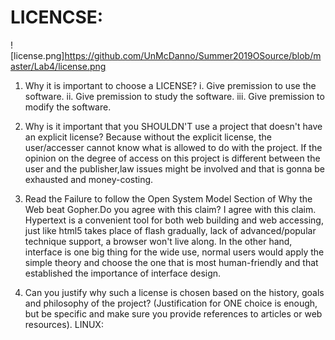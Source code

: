 LICENCSE:
=========
![license.png]<https://github.com/UnMcDanno/Summer2019OSource/blob/master/Lab4/license.png>

1) Why it is important to choose a LICENSE?
  i. Give premission to use the software.
  ii. Give premission to study the software.
  iii. Give premission to modify the software.
  
2) Why is it important that you SHOULDN'T use a project that doesn't have an explicit license?
  Because without the explicit license, the user/accesser cannot know what is allowed to do with the project. If the opinion on the degree of access on this project is different between the user and the publisher,law issues might be involved and that is gonna be exhausted and money-costing.
 
3) Read the Failure to follow the Open System Model Section of Why the Web beat Gopher.Do you agree with this claim? 
  I agree with this claim. Hypertext is a convenient tool for both web building and web accessing, just like html5 takes place of flash gradually, lack of advanced/popular technique support, a browser won't live along. In the other hand, interface is one big thing for the wide use, normal users would apply the simple theory and choose the one that is most human-friendly and that established the importance of interface design.
  
4) Can you justify why such a license is chosen based on the history, goals and philosophy of the project? (Justification for ONE choice is enough, but be specific and make sure you provide references to articles or web resources).
  LINUX:
  
  

